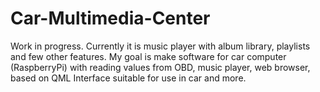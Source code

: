 # Car-Multimedia-Center

Work in progress. Currently it is music player with album library, playlists and few other features. My goal is make software for car computer (RaspberryPi) with reading values from OBD, music player, web browser, based on QML Interface suitable for use in car and more.
